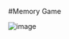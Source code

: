 #Memory Game

![image](https://user-images.githubusercontent.com/90143160/143766154-94472e44-3101-4de8-a20f-8ffa2c9bf350.png)
